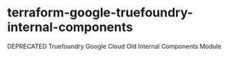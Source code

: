# terraform-google-truefoundry-internal-components
DEPRECATED Truefoundry Google Cloud Old Internal Components Module
